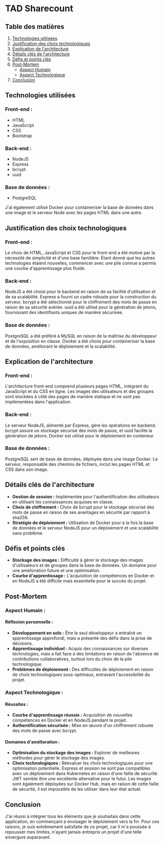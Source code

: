 # TAD Sharecount

## Table des matières

1. [Technologies utilisées](#technologies-used)
2. [Justification des choix technologiques](#justification-of-technology-choices)
3. [Explication de l'architecture](#architecture-explanation)
4. [Détails clés de l'architecture](#key-architecture-details)
5. [Défis et points clés](#challenges-and-key-points)
6. [Post-Mortem](#post-mortem)
   - [Aspect Humain](#human-aspect)
   - [Aspect Technologique](#technological-aspect)
7. [Conclusion](#conclusion)

## Technologies utilisées

### Front-end :
- HTML
- JavaScript
- CSS
- Bootstrap

### Back-end :
- NodeJS
- Express
- bcrypt
- uuid

### Base de données :
- PostgreSQL

J'ai également utilisé Docker pour containeriser la base de données dans une image et le serveur Node avec les pages HTML dans une autre.

## Justification des choix technologiques

### Front-end :
Le choix de HTML, JavaScript et CSS pour le front-end a été motivé par la nécessité de simplicité et d'une base familière. Étant donné que les autres technologies étaient nouvelles, commencer avec une pile connue a permis une courbe d'apprentissage plus fluide.

### Back-end :
NodeJS a été choisi pour le backend en raison de sa facilité d'utilisation et de sa scalabilité. Express a fourni un cadre robuste pour la construction du serveur. bcrypt a été sélectionné pour le chiffrement des mots de passe en raison de sa sécurité avérée. uuid a été utilisé pour la génération de jetons, fournissant des identifiants uniques de manière sécurisée.

### Base de données :
PostgreSQL a été préféré à MySQL en raison de la maîtrise du développeur et de l'exposition en classe. Docker a été choisi pour containeriser la base de données, améliorant le déploiement et la scalabilité.

## Explication de l'architecture

### Front-end :
L'architecture front-end comprend plusieurs pages HTML, intégrant du JavaScript et du CSS en ligne. Les images des utilisateurs et des groupes sont stockées à côté des pages de manière statique et ne sont pas implémentées dans l'application.

### Back-end :
Le serveur NodeJS, alimenté par Express, gère les opérations en backend. bcrypt assure un stockage sécurisé des mots de passe, et uuid facilite la génération de jetons. Docker est utilisé pour le déploiement en conteneur.

### Base de données :
PostgreSQL sert de base de données, déployée dans une image Docker. Le serveur, responsable des chemins de fichiers, inclut les pages HTML et CSS dans son image.

## Détails clés de l'architecture

- **Gestion de session :** Implémentée pour l'authentification des utilisateurs en utilisant les connaissances acquises en classe.
- **Choix de chiffrement :** Choix de bcrypt pour le stockage sécurisé des mots de passe en raison de ses avantages en sécurité par rapport à sha256.
- **Stratégie de déploiement :** Utilisation de Docker pour à la fois la base de données et le serveur NodeJS pour un déploiement et une scalabilité sans problème.

## Défis et points clés

- **Stockage des images :** Difficulté à gérer le stockage des images d'utilisateurs et de groupes dans la base de données. Un domaine pour une amélioration future et une optimisation.
- **Courbe d'apprentissage :** L'acquisition de compétences en Docker et en NodeJS a été difficile mais essentielle pour le succès du projet.

## Post-Mortem

### Aspect Humain :

#### Réflexion personnelle :
- **Développement en solo :** Être le seul développeur a entraîné un apprentissage approfondi, mais a présenté des défis dans la prise de décisions.
- **Apprentissage individuel :** Acquis des connaissances sur diverses technologies, mais a fait face à des limitations en raison de l'absence de contributions collaboratives, surtout lors du choix de la pile technologique.
- **Problèmes de déploiement :** Des difficultés de déploiement en raison de choix technologiques sous-optimaux, entravant l'accessibilité du projet.

### Aspect Technologique :

#### Réussites :
- **Courbe d'apprentissage réussie :** Acquisition de nouvelles compétences en Docker et en NodeJS pendant le projet.
- **Authentification sécurisée :** Mise en œuvre d'un chiffrement robuste des mots de passe avec bcrypt.

#### Domaines d'amélioration :
- **Optimisation du stockage des images :** Explorer de meilleures méthodes pour gérer le stockage des images.
- **Choix technologiques :** Réévaluer les choix technologiques pour une optimisation potentielle. Express et session ne sont pas compatibles avec un déploiement dans Kubernetes en raison d'une faille de sécurité. JWT semble être une excellente alternative pour le futur.
Les images sont également déployées sur Docker Hub, mais en raison de cette faille de sécurité, il est impossible de les utiliser dans leur état actuel.

## Conclusion

J'ai réussi à intégrer tous les éléments que je souhaitais dans cette application, en commençant à envisager le déploiement vers la fin. Pour ces raisons, je suis extrêmement satisfaite de ce projet, car il m'a poussée à repousser mes limites, n'ayant jamais entrepris un projet d'une telle envergure auparavant.